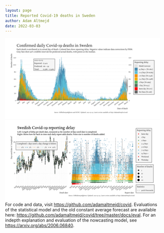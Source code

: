```yaml
---
layout: page
title: Reported Covid-19 deaths in Sweden
author: Adam Altmejd
date: 2022-03-03
---
```


![Graph of Swedish Covid-19 deaths with reporting delay.](deaths_lag_sweden_2022-03-03.png "Swedish Covid-19 deaths.")
![Graph of Swedish Covid-19 reporting delay in daily deaths.](lag_trend_sweden_2022-03-03.png "Trend in Swedish Covid-19 mortality reporting delay.")
For code and data, visit <https://github.com/adamaltmejd/covid>.
Evaluations of the statistical model and the old constant average forecast are available here: <https://github.com/adamaltmejd/covid/tree/master/docs/eval>.
For an indepth explanation and evaluation of the nowcasting model, see <https://arxiv.org/abs/2006.06840>.
